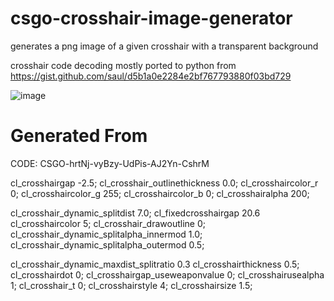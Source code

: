 # csgo-crosshair-image-generator
generates a png image of a given crosshair with a transparent background 
 
 crosshair code decoding mostly ported to python from https://gist.github.com/saul/d5b1a0e2284e2bf767793880f03bd729

![image](https://user-images.githubusercontent.com/101136391/224377233-32951c4a-0549-4501-bbfa-8d188e2e059b.png)
# Generated From

 CODE: CSGO-hrtNj-vyBzy-UdPis-AJ2Yn-CshrM

 cl_crosshairgap -2.5;
 cl_crosshair_outlinethickness 0.0;
 cl_crosshaircolor_r 0;
 cl_crosshaircolor_g 255;
 cl_crosshaircolor_b 0;
 cl_crosshairalpha 200;

 cl_crosshair_dynamic_splitdist 7.0;
 cl_fixedcrosshairgap 20.6
 cl_crosshaircolor 5;
 cl_crosshair_drawoutline 0;
 cl_crosshair_dynamic_splitalpha_innermod 1.0;
 cl_crosshair_dynamic_splitalpha_outermod 0.5;

 cl_crosshair_dynamic_maxdist_splitratio 0.3
 cl_crosshairthickness 0.5;
 cl_crosshairdot 0;
 cl_crosshairgap_useweaponvalue 0;
 cl_crosshairusealpha 1;
 cl_crosshair_t 0;
 cl_crosshairstyle 4;
 cl_crosshairsize 1.5;
